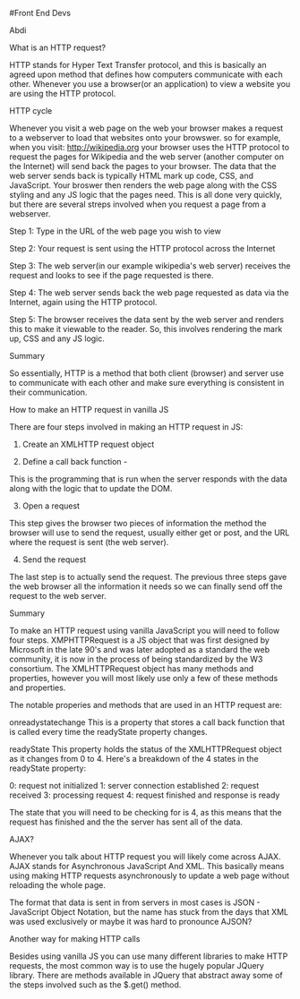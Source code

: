 #Front End Devs

Abdi 

What is an HTTP request? 

HTTP stands for Hyper Text Transfer protocol, and this is basically an agreed upon method that defines how computers communicate with each other. Whenever you use a browser(or an application) to view a website you are using the HTTP protocol. 

HTTP cycle 

Whenever you visit a web page on the web your browser makes a request to a webserver to load that websites onto your browswer. so for example, when you visit: http://wikipedia.org your browser uses the HTTP protocol to request the pages for Wikipedia and the web server (another computer on the Internet) will send back the pages to your browser. The data that the web server sends back is typically HTML mark up code, CSS, and JavaScript. Your broswer then renders the web page along with the CSS styling and any JS logic that the pages need. This is all done very quickly, but there are several streps involved when you request a page from a webserver. 

Step 1: Type in the URL of the web page you wish to view

Step 2: Your request is sent using the HTTP protocol across the Internet 

Step 3: The web server(in our example wikipedia's web server) receives the request and looks to see if the page requested is there. 

Step 4: The web server sends back the web page requested as data via the Internet, again using the HTTP protocol. 

Step 5: The browser receives the data sent by the web server and renders this to make it viewable to the reader. So, this involves rendering the mark up, CSS and any JS logic. 

Summary 

So essentially, HTTP is a method that both client (browser) and server use to communicate with each other and make sure everything is consistent in their communication. 

How to make an HTTP request in vanilla JS

There are four steps involved in making an HTTP request in JS: 

1. Create an XMLHTTP request object 

2. Define a call back function -

This is the programming that is run when the server responds with the data along with the logic that to update the DOM. 

3. Open a request 

This step gives the browser two pieces of information  the method the browser will use to send the request, usually either get or post, and the URL where the request is sent (the web server). 

4. Send the request 

The last step is to actually send the request. The previous three steps gave the web browser all the information it needs so we can finally send off the request to the web server.

Summary 

To make an HTTP request using vanilla JavaScript you will need to follow four steps. XMPHTTPRequest is a JS object that was first designed by Microsoft in the late 90's and was later adopted as a standard the web community, it is now in the process of being standardized by the W3 consortium. The XMLHTTPRequest object has many methods and properties, however you will most likely use only a few of these methods and properties. 

The notable properies and methods that are used in an HTTP request are: 

onreadystatechange
This is a property that stores a call back function that is called every time the readyState property changes. 

readyState 
This property holds the status of the XMLHTTPRequest object as it changes from 0 to 4. Here's a breakdown of the 4 states in the readyState property: 

0: request not initialized 
1: server connection established
2: request received 
3: processing request 
4: request finished and response is ready

The state that you will need to be checking for is 4, as this means that the request has finished and the the server has sent all of the data. 

AJAX?

Whenever you talk about HTTP request you will likely come across AJAX. AJAX stands for Asynchronous JavaScript And XML. This basically means using making HTTP requests asynchronously to update a web page without reloading the whole page. 

The format that data is sent in from servers in most cases is JSON - JavaScript Object Notation, but the name has stuck from the days that XML was used exclusively or maybe it was hard to pronounce AJSON? 


Another way for making HTTP calls 

Besides using vanilla JS you can use many different libraries to make HTTP requests, the most common way is to use the hugely popular JQuery library. There are methods available in JQuery that abstract away some of the steps involved such as the $.get() method.  


